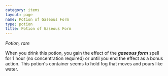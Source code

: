 ```yaml
---
category: items
layout: page
name: Potion of Gaseous Form
type: potion
title: Potion of Gaseous Form 
---
```

_Potion, rare_ 

When you drink this potion, you gain the effect of the **_gaseous form_** spell for 1 hour (no concentration required) or until you end the effect as a bonus action. This potion's container seems to hold fog that moves and pours like water.
